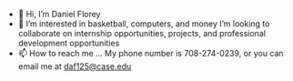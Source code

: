 - 👋 Hi, I’m Daniel Florey
- 👀 I’m interested in basketball, computers, and money
I’m looking to collaborate on internship opportunities, projects, and professional development opportunities
- 📫 How to reach me ...
My phone number is 708-274-0239, or you can email me at daf125@case.edu
<!---
dflorey7/dflorey7 is a ✨ special ✨ repository because its `README.md` (this file) appears on your GitHub profile.
You can click the Preview link to take a look at your changes.
--->
